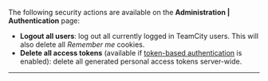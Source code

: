 [//]: # (title: Security Actions)
[//]: # (auxiliary-id: Security Actions)

The following security actions are available on the __Administration | Authentication__ page:
* __Logout all users__: log out all currently logged in TeamCity users. This will also delete all _Remember me_ cookies.
* __Delete all access tokens__  (available if [token-based authentication](configuring-authentication-settings.md#Token-Based+Authentication) is enabled): delete all generated personal access tokens server-wide.

__ __